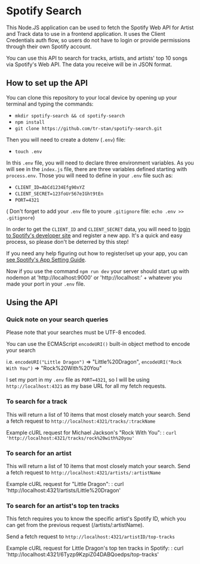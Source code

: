 # Spotify Search
This Node.JS application can be used to fetch the Spotify Web API for Artist and Track data to use in a frontend application. It uses the Client Credentials auth flow, so users do not have to login or provide permissions through their own Spotify account.

You can use this API to search for tracks, artists, and artists' top 10 songs via Spotify's Web API. The data you receive will be in JSON format.



## How to set up the API

You can clone this repository to your local device by opening up your terminal and typing the commands:

*   `mkdir spotify-search && cd spotify-search`
*   `npm install`
*   `git clone https://github.com/tr-stan/spotify-search.git`

Then you will need to create a dotenv (`.env`) file:

*   `touch .env`

In this `.env` file, you will need to declare three environment variables. As you will see in the `index.js` file, there are three variables defined starting with `process.env`. Those you will need to define in your `.env` file such as:

*   `CLIENT_ID=AbCd1234Efg90xYZ`
*   `CLIENT_SECRET=123foUr567eIGht9tEn`
*   `PORT=4321`

( Don't forget to add your `.env` file to youre `.gitignore` file: `echo .env >> .gitignore`)

In order to get the `CLIENT_ID` and `CLIENT_SECRET` data, you will need to [login to Spotify's developer site](https://developer.spotify.com/dashboard/login) and register a new app. It's a quick and easy process, so please don't be deterred by this step!

If you need any help figuring out how to register/set up your app, you can [see Spotify's App Setting Guide](https://developer.spotify.com/documentation/general/guides/app-settings/).

Now if you use the command `npm run dev` your server should start up with nodemon at 'http://localhost:9000' or 'http://localhost:' + whatever you made your port in your `.env` file.


## Using the API



### Quick note on your search queries

Please note that your searches must be UTF-8 encoded.

You can use the ECMAScript `encodeURI()` built-in object method to encode your search

i.e. `encodeURI("Little Dragon")` => "Little%20Dragon", `encodeURI("Rock With You")` => "Rock%20With%20You"

I set my port in my `.env` file as `PORT=4321`, so I will be using `http://localhost:4321` as my base URL for all my fetch requests.


### To search for a track

This will return a list of 10 items that most closely match your search.
Send a fetch request to `http://localhost:4321/tracks/:trackName`

Example cURL request for Michael Jackson's "Rock With You":
: `curl 'http://localhost:4321/tracks/rock%20with%20you'`

### To search for an artist

This will return a list of 10 items that most closely match your search.
Send a fetch request to `http://localhost:4321/artists/:artistName`

Example cURL request for "Little Dragon":
: curl 'http://localhost:4321/artists/Little%20Dragon'



### To search for an artist's top ten tracks

This fetch requires you to know the specific artist's Spotify ID, which you can get from the previous request (/artists/:artistName).

Send a fetch request to `http://localhost:4321/artistID/top-tracks`

Example cURL request for Little Dragon's top ten tracks in Spotify:
: curl 'http://localhost:4321/6Tyzp9KzpiZ04DABQoedps/top-tracks'

